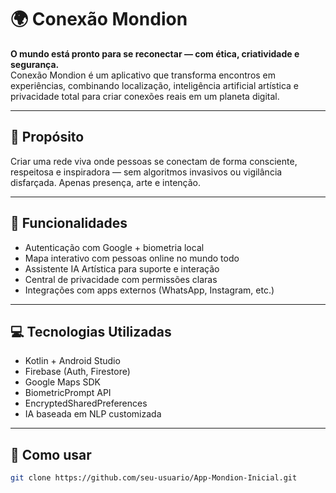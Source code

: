 # 🌍 Conexão Mondion

**O mundo está pronto para se reconectar — com ética, criatividade e segurança.**  
Conexão Mondion é um aplicativo que transforma encontros em experiências, combinando localização, inteligência artificial artística e privacidade total para criar conexões reais em um planeta digital.

---

## 🌟 Propósito

Criar uma rede viva onde pessoas se conectam de forma consciente, respeitosa e inspiradora — sem algoritmos invasivos ou vigilância disfarçada. Apenas presença, arte e intenção.

---

## 🚀 Funcionalidades

- Autenticação com Google + biometria local  
- Mapa interativo com pessoas online no mundo todo  
- Assistente IA Artística para suporte e interação  
- Central de privacidade com permissões claras  
- Integrações com apps externos (WhatsApp, Instagram, etc.)

---

## 💻 Tecnologias Utilizadas

- Kotlin + Android Studio  
- Firebase (Auth, Firestore)  
- Google Maps SDK  
- BiometricPrompt API  
- EncryptedSharedPreferences  
- IA baseada em NLP customizada  

---

## 📲 Como usar

```bash
git clone https://github.com/seu-usuario/App-Mondion-Inicial.git
